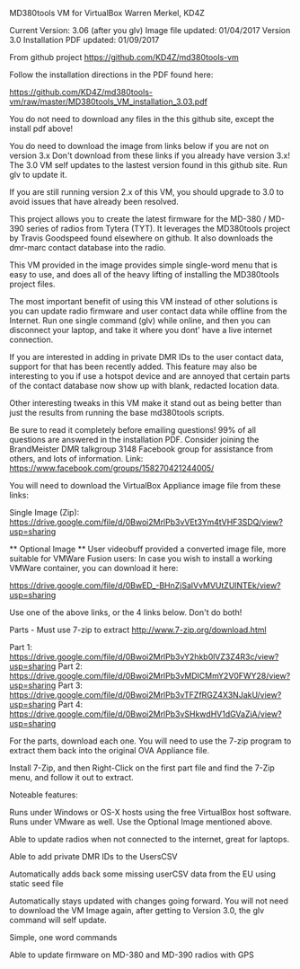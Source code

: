 MD380tools VM for VirtualBox
Warren Merkel, KD4Z

Current Version: 3.06 (after you glv)
Image file updated:	 01/04/2017  Version 3.0
Installation PDF updated: 01/09/2017

From github project
https://github.com/KD4Z/md380tools-vm

Follow the installation directions in the PDF found here:

https://github.com/KD4Z/md380tools-vm/raw/master/MD380tools_VM_installation_3.03.pdf

You do not need to download any files in the this github site, except the install pdf above!

You do need to download the image from links below if you are not on version 3.x
Don't download from these links if you already have version 3.x!  The 3.0 VM self updates
to the lastest version found in this github site.   Run glv to update it. 

If you are still running version 2.x of this VM, you should upgrade to 3.0 to avoid
issues that have already been resolved.

This project allows you to create the latest firmware for the MD-380 / MD-390
series of radios from Tytera (TYT).  It leverages the MD380tools project by
Travis Goodspeed found elsewhere on github.  It also downloads the dmr-marc contact
database into the radio.

This VM provided in the image provides simple single-word menu that is easy to
use, and does all of the heavy lifting of installing the MD380tools project files.
 
The most important benefit of using this VM instead of other solutions is you can 
update radio firmware and user contact data while offline from the Internet.  Run
one single command (glv) while online, and then you can disconnect your laptop, 
and take it where you dont' have a live internet connection.  

If you are interested in adding in private DMR IDs to the user contact data, support
for that has been recently added.  This feature may also be interesting to you if
use a hotspot device and are annoyed that certain parts of the contact database 
now show up with blank, redacted location data.

Other interesting tweaks in this VM make it stand out as being better than just
the results from running the base md380tools scripts.

Be sure to read it completely before emailing questions!  99% of all questions are
answered in the installation PDF.   Consider joining the BrandMeister DMR talkgroup
3148 Facebook group for assistance from others, and lots of information. 
Link:  https://www.facebook.com/groups/158270421244005/

You will need to download the VirtualBox Appliance image file from these links:

Single Image (Zip):
https://drive.google.com/file/d/0Bwoi2MrlPb3vVEt3Ym4tVHF3SDQ/view?usp=sharing
	
** Optional Image **
User videobuff provided a converted image file, more suitable for 
VMWare Fusion users: In case you wish to install a working VMWare container,
you can download it here:

https://drive.google.com/file/d/0BwED_-BHnZjSalVvMVUtZUlNTEk/view?usp=sharing	
	
Use one of the above links, or the 4 links below.  Don't do both!
	
Parts - Must use 7-zip to extract  http://www.7-zip.org/download.html	
	
Part 1: https://drive.google.com/file/d/0Bwoi2MrlPb3vY2hkb0lVZ3Z4R3c/view?usp=sharing
Part 2: https://drive.google.com/file/d/0Bwoi2MrlPb3vMDlCMmY2V0FWY28/view?usp=sharing
Part 3:	https://drive.google.com/file/d/0Bwoi2MrlPb3vTFZfRGZ4X3NJakU/view?usp=sharing
Part 4: https://drive.google.com/file/d/0Bwoi2MrlPb3vSHkwdHV1dGVaZjA/view?usp=sharing

For the parts, download each one.  You will need to use the 7-zip program to extract them
back into the original OVA Appliance file.
 
Install 7-Zip, and then Right-Click on the first part file and find the 7-Zip menu, and
follow it out to extract.


Noteable features:

  Runs under Windows or OS-X hosts using the free VirtualBox host software.  Runs under
  VMware as well.  Use the Optional Image mentioned above.
 
  Able to update radios when not connected to the internet, great for laptops.

  Able to add private DMR IDs to the UsersCSV

  Automatically adds back some missing userCSV data from the EU using static seed file

  Automatically stays updated with changes going forward. You will not need to download
  the VM Image again, after getting to Version 3.0, the glv command will self update.
  
  Simple, one word commands

  Able to update firmware on MD-380 and MD-390 radios with GPS

  





